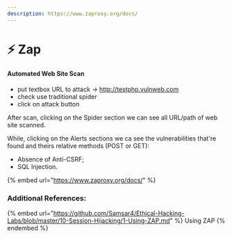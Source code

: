 ```yaml
---
description: https://www.zaproxy.org/docs/
---
```


# ⚡ Zap

#### Automated Web Site Scan

* put textbox URL to attack -> http://testphp.vulnweb.com
* check use traditional spider
* click on attack button

After scan, clicking on the Spider section we can see all URL/path of web site scanned.

While, clicking on the Alerts sections we ca see the vulnerabilities that're found and theirs relative methods (POST or GET):

* Absence of Anti-CSRF;
* SQL Injection.

{% embed url="https://www.zaproxy.org/docs/" %}

### Additional References:

{% embed url="https://github.com/Samsar4/Ethical-Hacking-Labs/blob/master/10-Session-Hijacking/1-Using-ZAP.md" %}
Using ZAP
{% endembed %}
